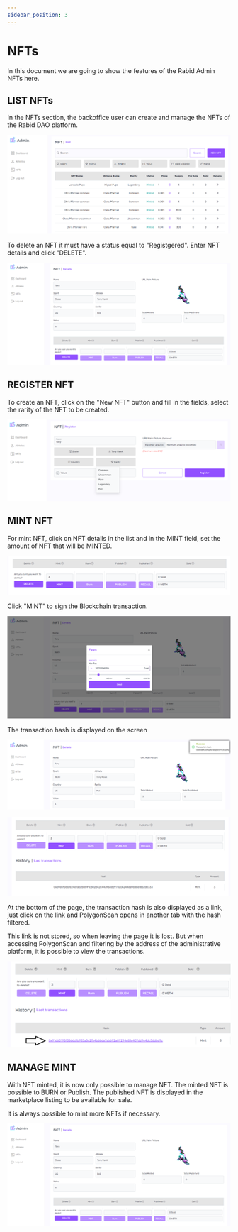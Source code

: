 ```yaml
---
sidebar_position: 3
---
```


# NFTs

In this document we are going to show the features of the Rabid Admin NFTs here.

## LIST NFTs

In the NFTs section, the backoffice user can create and manage the NFTs of the Rabid DAO platform.

![img](/img/nft-1.PNG)

To delete an NFT it must have a status equal to "Registgered". Enter NFT details and click "DELETE".

![img](/img/nft-6.PNG)


## REGISTER NFT

To create an NFT, click on the "New NFT" button and fill in the fields, select the rarity of the NFT to be created.

![img](/img/nft-3.PNG)

## MINT NFT

For mint NFT, click on NFT details in the list and in the MINT field, set the amount of NFT that will be MINTED.

![img](/img/nft-7.PNG)

Click "MINT" to sign the Blockchain transaction.

![img](/img/nft-8.PNG)


The transaction hash is displayed on the screen

![img](/img/nft-9.PNG)

![img](/img/nft-10.PNG)

At the bottom of the page, the transaction hash is also displayed as a link, just click on the link and PolygonScan opens in another tab with the hash filtered. 

This link is not stored, so when leaving the page it is lost. But when accessing PolygonScan and filtering by the address of the administrative platform, it is possible to view the transactions.

![img](/img/nft-transction.png)

## MANAGE MINT

With NFT minted, it is now only possible to manage NFT.
The minted NFT is possible to BURN or Publish. The published NFT is displayed in the marketplace listing to be available for sale.

It is always possible to mint more NFTs if necessary.

![img](/img/nft-6.PNG)